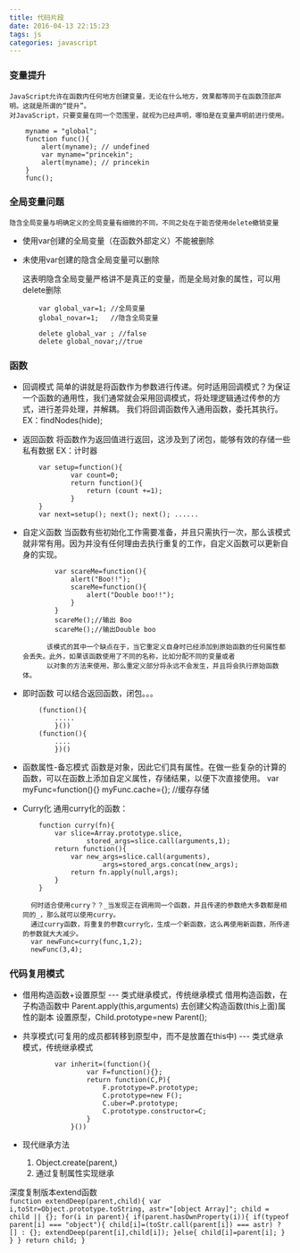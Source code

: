 ```yaml
---
title: 代码片段
date: 2016-04-13 22:15:23
tags: js
categories: javascript
---
```

### 变量提升
	JavaScript允许在函数内任何地方创建变量，无论在什么地方，效果都等同于在函数顶部声明。这就是所谓的“提升”。
	对JavaScript，只要变量在同一个范围里，就视为已经声明，哪怕是在变量声明前进行使用。

```
	myname = "global";
	function func(){
		alert(myname); // undefined
		var myname="princekin";
		alert(myname); // princekin
	}
	func();
```
<!-- more -->
### 全局变量问题
	隐含全局变量与明确定义的全局变量有细微的不同，不同之处在于能否使用delete撤销变量

*	使用var创建的全局变量（在函数外部定义）不能被删除
*	未使用var创建的隐含全局变量可以删除

	这表明隐含全局变量严格讲不是真正的变量，而是全局对象的属性，可以用delete删除

	```
		var global_var=1; //全局变量
		global_novar=1;   //隐含全局变量

		delete global_var ; //false
		delete global_novar;//true
	```

### 函数

* 回调模式
			简单的讲就是将函数作为参数进行传递。何时适用回调模式？为保证一个函数的通用性，我们通常就会采用回调模式，将处理逻辑通过传参的方式，进行差异处理，并解耦。
			我们将回调函数传入通用函数，委托其执行。
			EX：findNodes(hide);

* 返回函数
			将函数作为返回值进行返回，这涉及到了闭包，能够有效的存储一些私有数据
			EX：计时器

	```
		var setup=function(){
				var count=0;
				return function(){
					return (count +=1);
				}
		}
		var next=setup(); next(); next(); ......
	```

* 自定义函数
		当函数有些初始化工作需要准备，并且只需执行一次，那么该模式就非常有用。因为并没有任何理由去执行重复的工作，自定义函数可以更新自身的实现。

	```
			var scareMe=function(){
				alert("Boo!!");
				scareMe=function(){
					alert("Double boo!!");
				}
			}
			scareMe();//输出 Boo
			scareMe();//输出Double boo
	```

			该模式的其中一个缺点在于，当它重定义自身时已经添加到原始函数的任何属性都会丢失。此外，如果该函数使用了不同的名称，比如分配不同的变量或者
			以对象的方法来使用，那么重定义部分将永远不会发生，并且将会执行原始函数体。

* 即时函数
	 		可以结合返回函数，闭包。。。
	```
		(function(){
			.....
			}())
		(function(){
			....
			})()
	```

* 函数属性-备忘模式
 		函数是对象，因此它们具有属性。在做一些复杂的计算的函数，可以在函数上添加自定义属性，存储结果，以便下次直接使用。
		var myFunc=function(){}
		myFunc.cache={}; //缓存存储

* Curry化
 		通用curry化的函数：
	```
		function curry(fn){
			var slice=Array.prototype.slice,
					stored_args=slice.call(arguments,1);
			return function(){
				var new_args=slice.call(arguments),
						args=stored_args.concat(new_args);
				return fn.apply(null,args);
			}
		}
	```
		何时适合使用curry？？_当发现正在调用同一个函数，并且传递的参数绝大多数都是相同的_，那么就可以使用curry。
		通过curry函数，将重复的参数curry化，生成一个新函数，这么再使用新函数，所传递的参数就大大减少。
		var newFunc=curry(func,1,2);
		newFunc(3,4);

### 代码复用模式

* 借用构造函数+设置原型 --- 类式继承模式，传统继承模式
			借用构造函数，在子构造函数中 Parent.apply(this,arguments) 去创建父构造函数(this上面)属性的副本
			设置原型，Child.prototype=new Parent();

* 共享模式(可复用的成员都转移到原型中，而不是放置在this中)  --- 类式继承模式，传统继承模式

	```
			var inherit=(function(){
					var F=function(){};
					return function(C,P){
						F.prototype=P.prototype;
						C.prototype=new F();
						C.uber=P.prototype;
						C.prototype.constructor=C;
					}
				}())
	```

* 现代继承方法

	1. Object.create(parent,)
	2. 通过复制属性实现继承

深度复制版本extend函数					
	```
			function extendDeep(parent,child){
				var i,toStr=Object.prototype.toString,
						astr="[object Array]";
				child = child || {};
				for(i in parent){
					if(parent.hasOwnProperty(i)){
						if(typeof parent[i] === "object"){
							child[i]=(toStr.call(parent[i]) === astr) ? [] : {};
							extendDeep(parent[i],child[i]);
						}else{
							child[i]=parent[i];
						}
					}
				}
				return child;
			}
	```
